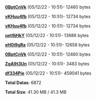 [**0BptCnVk**](/data/0BptCnVk.txt) (05/12/22 - 10:51)- 12460 bytes

[**vKHuu4fb**](/data/vKHuu4fb.txt) (05/12/22 - 10:51)- 12734 bytes

[**vKHuu4fb**](/data/vKHuu4fb.txt) (05/12/22 - 10:51)- 12734 bytes

[**uet9jHkY**](/data/uet9jHkY.txt) (05/12/22 - 10:51)- 13686 bytes

[**eH0i9gRa**](/data/eH0i9gRa.txt) (05/12/22 - 10:51)- 12658 bytes

[**0BptCnVk**](/data/0BptCnVk.txt) (05/12/22 - 10:51)- 12460 bytes

[**ZgA9t3Un**](/data/ZgA9t3Un.txt) (05/12/22 - 10:51)- 3483 bytes

[**df334Pie**](/data/df334Pie.txt) (05/12/22 - 10:51)- 459041 bytes

**Total Datas**: 6872

**Total Size**: 41.30 MB / 41.3 MB
